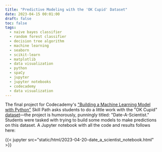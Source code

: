 ```yaml
---
title: "Predictive Modeling with the 'OK Cupid' Dataset"
date: 2023-04-15 00:01:00
draft: false
toc: false
tags:
  - naive bayes classifier
  - random forest classifier
  - decision tree algorithm
  - machine learning
  - seaborn
  - scikit-learn
  - matplotlib
  - data visualization
  - python
  - spaCy
  - jupyter
  - jupyter notebooks
  - codecademy
  - data visualization
---
```


The final project for Codecademy's ["Building a Machine Learning Model with Python"](https://www.codecademy.com/learn/paths/machine-learning) Skill Path asks students to do a little work with the "OK Cupid" [dataset](https://www.kaggle.com/datasets/andrewmvd/okcupid-profiles)—the project is humorously, punningly titled: "Date-A-Scientist." Students were tasked with trying to build some models to make predictions on this dataset. A Jupyter notebook with all the code and results follows here:

{{< jupyter src="static/html/2023-04-20-date_a_scientist_notebook.html" >}}
